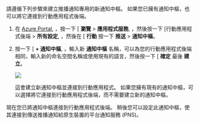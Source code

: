 請遵循下列步驟來建立推播通知專用的新通知中樞。 如果您已擁有通知中樞，也可以將它連接到行動應用程式後端。 

1. 在 [Azure Portal], ，按一下 [ **瀏覽** > **應用程式服務**, ，然後按一下 [行動應用程式後端 > **所有設定**, ，然後在 [ **行動** 按一下 **推送** > **通知中樞**。

2. 按一下 [ **+ 通知中樞**, ，輸入新 **通知中樞** 名稱，可以為您的行動應用程式後端相同，輸入新的命名空間名稱或使用現有的語言，然後按一下 [ **確定** 最後 **建立**。

    ![](./media/app-service-mobile-create-notification-hub/create-new-hub-flow.png)

    這會建立新通知中樞並連接到行動應用程式。 如果您擁有現有的通知中樞，可以選擇將它連接到行動應用程式後端，而不需要建立新的通知中樞。

現在您已將通知中樞連接到行動應用程式後端。 稍後您可以設定此通知中樞，使其連接到傳送推播通知給原生裝置的平台通知服務 (PNS)。

[Azure Portal]: https://portal.azure.com/
